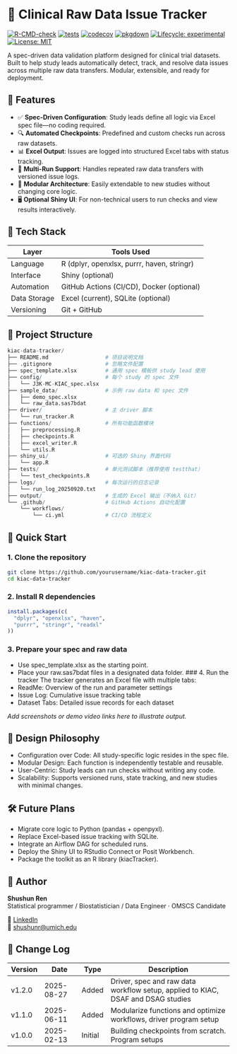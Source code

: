 
# 🧬 Clinical Raw Data Issue Tracker

[![R-CMD-check](https://github.com/Geomisgytree/rchk0/actions/workflows/R-CMD-check.yaml/badge.svg)](https://github.com/Geomisgytree/rchk0/actions/workflows/R-CMD-check.yaml)
[![tests](https://github.com/Geomisgytree/rchk0/actions/workflows/tests.yaml/badge.svg)](https://github.com/Geomisgytree/rchk0/actions/workflows/tests.yaml)
[![codecov](https://codecov.io/gh/Geomisgytree/rchk0/branch/main/graph/badge.svg)](https://app.codecov.io/gh/Geomisgytree/rchk0)
[![pkgdown](https://img.shields.io/badge/docs-pkgdown-blue.svg)](https://geomisgytree.github.io/rchk0/)
[![Lifecycle:
experimental](https://img.shields.io/badge/lifecycle-experimental-orange.svg)](https://lifecycle.r-lib.org/articles/stages.html)
[![License:
MIT](https://img.shields.io/badge/License-MIT-yellow.svg)](LICENSE)

A spec-driven data validation platform designed for clinical trial
datasets. Built to help study leads automatically detect, track, and
resolve data issues across multiple raw data transfers. Modular,
extensible, and ready for deployment.

## 📌 Features

- ✅ **Spec-Driven Configuration**: Study leads define all logic via
  Excel spec file—no coding required.
- 🔍 **Automated Checkpoints**: Predefined and custom checks run across
  raw datasets.
- 📊 **Excel Output**: Issues are logged into structured Excel tabs with
  status tracking.
- 🔁 **Multi-Run Support**: Handles repeated raw data transfers with
  versioned issue logs.
- 🧠 **Modular Architecture**: Easily extendable to new studies without
  changing core logic.
- 🖥️ **Optional Shiny UI**: For non-technical users to run checks and
  view results interactively.

## 🧪 Tech Stack

| Layer        | Tools Used                                 |
|--------------|--------------------------------------------|
| Language     | R (dplyr, openxlsx, purrr, haven, stringr) |
| Interface    | Shiny (optional)                           |
| Automation   | GitHub Actions (CI/CD), Docker (optional)  |
| Data Storage | Excel (current), SQLite (optional)         |
| Versioning   | Git + GitHub                               |

## 📁 Project Structure

``` r
kiac-data-tracker/
├── README.md                  # 项目说明文档
├── .gitignore                 # 忽略文件配置
├── spec_template.xlsx         # 通用 spec 模板供 study lead 使用
├── config/                    # 每个 study 的 spec 文件
│   └── J3K-MC-KIAC_spec.xlsx
├── sample_data/               # 示例 raw data 和 spec 文件
│   ├── demo_spec.xlsx
│   └── raw_data.sas7bdat
├── driver/                    # 主 driver 脚本
│   └── run_tracker.R
├── functions/                 # 所有功能函数模块
│   ├── preprocessing.R
│   ├── checkpoints.R
│   ├── excel_writer.R
│   └── utils.R
├── shiny_ui/                  # 可选的 Shiny 界面代码
│   └── app.R
├── tests/                     # 单元测试脚本（推荐使用 testthat）
│   └── test_checkpoints.R
├── logs/                      # 每次运行的日志记录
│   └── run_log_20250920.txt
├── output/                    # 生成的 Excel 输出（不纳入 Git）
└── .github/                   # GitHub Actions 自动化配置
    └── workflows/
        └── ci.yml             # CI/CD 流程定义
```

## 🚀 Quick Start

### 1. Clone the repository

``` bash
git clone https://github.com/yourusername/kiac-data-tracker.git
cd kiac-data-tracker
```

### 2. Install R dependencies

``` r
install.packages(c(
  "dplyr", "openxlsx", "haven", 
  "purrr", "stringr", "readxl"
))
```

### 3. Prepare your spec and raw data

- Use spec_template.xlsx as the starting point.
- Place your raw.sas7bdat files in a designated data folder. \### 4. Run
  the tracker The tracker generates an Excel file with multiple tabs:
- ReadMe: Overview of the run and parameter settings
- Issue Log: Cumulative issue tracking table
- Dataset Tabs: Detailed issue records for each dataset

*Add screenshots or demo video links here to illustrate output.*

## 🧠 Design Philosophy

- Configuration over Code: All study-specific logic resides in the spec
  file.
- Modular Design: Each function is independently testable and reusable.
- User-Centric: Study leads can run checks without writing any code.
- Scalability: Supports versioned runs, state tracking, and new studies
  with minimal changes.

## 🛠️ Future Plans

- Migrate core logic to Python (pandas + openpyxl).
- Replace Excel-based issue tracking with SQLite.
- Integrate an Airflow DAG for scheduled runs.
- Deploy the Shiny UI to RStudio Connect or Posit Workbench.
- Package the toolkit as an R library (kiacTracker).

## 👤 Author

**Shushun Ren**  
Statistical programmer / Biostatistician / Data Engineer · OMSCS
Candidate

🔗 [LinkedIn](https://www.linkedin.com/in/shushunr/)  
📧 <shushunr@umich.edu>

## 📆 Change Log

| Version | Date | Type | Description |
|----|----|----|----|
| v1.2.0 | 2025-08-27 | Added | Driver, spec and raw data workflow setup, applied to KIAC, DSAF and DSAG studies |
| v1.1.0 | 2025-06-11 | Added | Modularize functions and optimize workflows, driver program setup |
| v1.0.0 | 2025-02-13 | Initial | Building checkpoints from scratch. Program setups |
